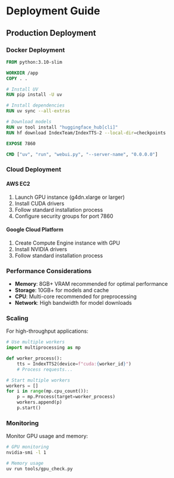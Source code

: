 # Deployment Guide

## Production Deployment

### Docker Deployment

```dockerfile
FROM python:3.10-slim

WORKDIR /app
COPY . .

# Install UV
RUN pip install -U uv

# Install dependencies
RUN uv sync --all-extras

# Download models
RUN uv tool install "huggingface_hub[cli]"
RUN hf download IndexTeam/IndexTTS-2 --local-dir=checkpoints

EXPOSE 7860

CMD ["uv", "run", "webui.py", "--server-name", "0.0.0.0"]
```

### Cloud Deployment

#### AWS EC2
1. Launch GPU instance (g4dn.xlarge or larger)
2. Install CUDA drivers
3. Follow standard installation process
4. Configure security groups for port 7860

#### Google Cloud Platform
1. Create Compute Engine instance with GPU
2. Install NVIDIA drivers
3. Follow standard installation process

### Performance Considerations

- **Memory**: 8GB+ VRAM recommended for optimal performance
- **Storage**: 10GB+ for models and cache
- **CPU**: Multi-core recommended for preprocessing
- **Network**: High bandwidth for model downloads

### Scaling

For high-throughput applications:

```python
# Use multiple workers
import multiprocessing as mp

def worker_process():
    tts = IndexTTS2(device=f"cuda:{worker_id}")
    # Process requests...

# Start multiple workers
workers = []
for i in range(mp.cpu_count()):
    p = mp.Process(target=worker_process)
    workers.append(p)
    p.start()
```

### Monitoring

Monitor GPU usage and memory:

```bash
# GPU monitoring
nvidia-smi -l 1

# Memory usage
uv run tools/gpu_check.py
```
